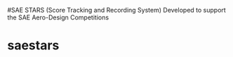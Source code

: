 #SAE STARS (Score Tracking and Recording System)
Developed to support the SAE Aero-Design Competitions
# saestars
